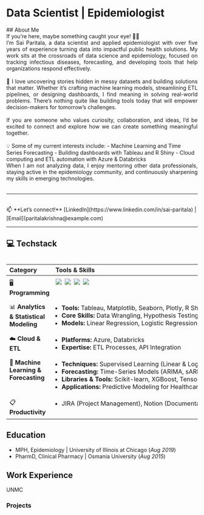 # Data Scientist | Epidemiologist


<table style="width: 100%;">
## About Me

<div align="justify">
If you’re here, maybe something caught your eye! 👋🏾

<br>
I’m Sai Paritala, a data scientist and applied epidemiologist with over five years of experience turning data into impactful public health solutions. My work sits at the crossroads of data science and epidemiology, focused on tracking infectious diseases, forecasting, and developing tools that help organizations respond effectively.
<br>

<br>
🔎 I love uncovering stories hidden in messy datasets and building solutions that matter. Whether it’s crafting machine learning models, streamlining ETL pipelines, or designing dashboards, I find meaning in solving real-world problems. There’s nothing quite like building tools today that will empower decision-makers for tomorrow’s challenges.
<br>

<br>
If you are someone who values curiosity, collaboration, and ideas, I’d be excited to connect and explore how we can create something meaningful together.
</div>
<br>
💡 Some of my current interests include:
- Machine Learning and Time Series Forecasting
- Building dashboards with Tableau and R Shiny
- Cloud computing and ETL automation with Azure & Databricks

<div align="justify">
When I am not analyzing data, I enjoy mentoring other data professionals, staying active in the epidemiology community, and continuously sharpening my skills in emerging technologies.
</div>
<table style="width: 100%;">
  
---

<br>
📫 **Let’s connect!**  
[LinkedIn](https://www.linkedin.com/in/sai-paritala) | [Email](paritalakrishna@example.com)
<br>


---

## 💻 Techstack

<table style="width: 100%;">
  <thead>
    <tr>
      <th style="text-align: left; width: 25%; font-weight: bold;">Category</th>
      <th style="text-align: left; width: 75%; font-weight: bold;">Tools & Skills</th>
    </tr>
  </thead>
  <tbody>
    <tr style="vertical-align: top;">
      <td style="text-align: left; padding: 8px;">🖥️ <b>Programming</b></td>
      <td style="padding: 8px;">
        <div style="display: flex; gap: 8px; flex-wrap: wrap;">
          <img src="https://img.shields.io/badge/Python-3776AB?style=for-the-badge&logo=python&logoColor=white" />
          <img src="https://img.shields.io/badge/R-276DC3?style=for-the-badge&logo=r&logoColor=white" />
          <img src="https://img.shields.io/badge/SAS-2E8B57?style=for-the-badge&logoColor=white" />
          <img src="https://img.shields.io/badge/SQL-4169E1?style=for-the-badge&logoColor=white" />
        </div>
      </td>
    </tr>
    <tr style="vertical-align: top;">
      <td style="text-align: left; padding: 8px;">📊 <b>Analytics & Statistical Modeling</b></td>
      <td style="padding: 8px;">
        <ul style="margin: 0; padding: 4px 0 4px 16px; text-align: left; white-space: nowrap;">
          <li><b>Tools:</b> Tableau, Matplotlib, Seaborn, Plotly, R Shiny, Excel</li>
          <li><b>Core Skills:</b> Data Wrangling, Hypothesis Testing, Exploratory Data Analysis</li>
          <li><b>Models:</b> Linear Regression, Logistic Regression, Time-Series Models (ARIMA, sARIMA), Survival Analysis</li>
        </ul>
      </td>
    </tr>
    <tr style="vertical-align: top;">
      <td style="text-align: left; padding: 8px;">☁️ <b>Cloud & ETL</b></td>
      <td style="padding: 8px;">
        <ul style="margin: 0; padding: 4px 0 4px 16px; text-align: left;">
          <li><b>Platforms:</b> Azure, Databricks</li>
          <li><b>Expertise:</b> ETL Processes, API Integration</li>
        </ul>
      </td>
    </tr>
    <tr style="vertical-align: top;">
      <td style="text-align: left; padding: 8px;">🤖 <b>Machine Learning & Forecasting</b></td>
      <td style="padding: 8px;">
        <ul style="margin: 0; padding: 4px 0 4px 16px; text-align: left; word-break: break-word;">
          <li><b>Techniques:</b> Supervised Learning (Linear & Logistic Regression, Classification), Feature Engineering</li>
          <li><b>Forecasting:</b> Time-Series Models (ARIMA, sARIMA, LSTM)</li>
          <li><b>Libraries & Tools:</b> Scikit-learn, XGBoost, TensorFlow</li>
          <li><b>Applications:</b> Predictive Modeling for Healthcare, Model Deployment with MLflow</li>
        </ul>
      </td>
    </tr>
    <tr style="vertical-align: top;">
      <td style="text-align: left; padding: 8px;">📋 <b>Productivity</b></td>
      <td style="padding: 8px;">
        <ul style="margin: 0; padding: 4px 0 4px 16px; text-align: left;">
          <li>JIRA (Project Management), Notion (Documentation), Git/GitHub (Version Control)</li>
        </ul>
      </td>
    </tr>
  </tbody>
</table>


## Education
- MPH, Epidemiology | University of Illinois at Chicago (_Aug 2019_)
- PharmD, Clinical Pharmacy | Osmania University (_Aug 2015_)

## Work Experience
UNMC

### Projects
